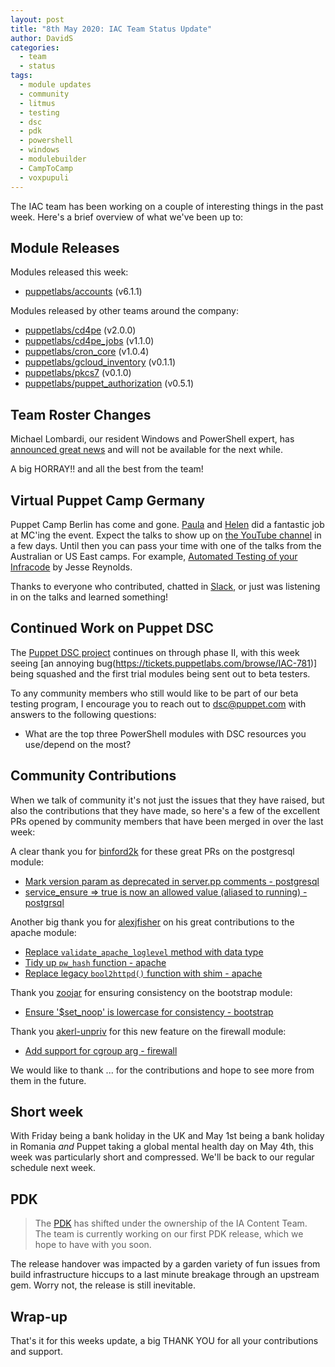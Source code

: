 ```yaml
---
layout: post
title: "8th May 2020: IAC Team Status Update"
author: DavidS
categories:
  - team
  - status
tags:
  - module updates
  - community
  - litmus
  - testing
  - dsc
  - pdk
  - powershell
  - windows
  - modulebuilder
  - CampToCamp
  - voxpupuli
---
```


The IAC team has been working on a couple of interesting things in the past week.
Here's a brief overview of what we've been up to:

## Module Releases

Modules released this week:
- [puppetlabs/accounts](https://forge.puppet.com/puppetlabs/accounts) (v6.1.1)

Modules released by other teams around the company:
- [puppetlabs/cd4pe](https://forge.puppet.com/puppetlabs/cd4pe) (v2.0.0)
- [puppetlabs/cd4pe_jobs](https://forge.puppet.com/puppetlabs/cd4pe_jobs) (v1.1.0)
- [puppetlabs/cron_core](https://forge.puppet.com/puppetlabs/cron_core) (v1.0.4)
- [puppetlabs/gcloud_inventory](https://forge.puppet.com/puppetlabs/gcloud_inventory) (v0.1.1)
- [puppetlabs/pkcs7](https://forge.puppet.com/puppetlabs/pkcs7) (v0.1.0)
- [puppetlabs/puppet_authorization](https://forge.puppet.com/puppetlabs/puppet_authorization) (v0.5.1)

## Team Roster Changes

Michael Lombardi, our resident Windows and PowerShell expert, has [announced great news](https://twitter.com/TrebuchetOps/status/1256985345830400002) and will not be available for the next while.

A big HORRAY!! and all the best from the team!

## Virtual Puppet Camp Germany

Puppet Camp Berlin has come and gone.
[Paula](https://github.com/pmcmaw) and [Helen](https://github.com/HelenCampbell) did a fantastic job at MC'ing the event.
Expect the talks to show up on [the YouTube channel](https://www.youtube.com/user/PuppetLabsInc/) in a few days.
Until then you can pass your time with one of the talks from the Australian or US East camps.
For example, [Automated Testing of your Infracode](https://www.youtube.com/watch?v=iqBzBVTlwWI) by Jesse Reynolds.

Thanks to everyone who contributed, chatted in [Slack](https://slack.puppet.com/), or just was listening in on the talks and learned something!

## Continued Work on Puppet DSC

The [Puppet DSC project](https://tickets.puppetlabs.com/browse/IAC-41) continues on through phase II, with this week seeing [an annoying bug(https://tickets.puppetlabs.com/browse/IAC-781)] being squashed and the first trial modules being sent out to beta testers.

To any community members who still would like to be part of our beta testing program, I encourage you to reach out to [dsc@puppet.com](mailto:dsc@puppet.com) with answers to the following questions:

- What are the top three PowerShell modules with DSC resources you use/depend on the most?

## Community Contributions

When we talk of community it's not just the issues that they have raised, but also the contributions that they have made, so here's a few of the excellent PRs opened by community members that have been merged in over the last week:

 
 A clear thank you for [binford2k](https://github.com/binford2k) for these great PRs on the postgresql module:
 - [Mark version param as deprecated in server.pp comments - postgresql](https://github.com/puppetlabs/puppetlabs-postgresql/pull/1168)  
- [service_ensure => true is now an allowed value (aliased to running) - postgrsql](https://github.com/puppetlabs/puppetlabs-postgresql/pull/1167)  

Another big thank you for [alexjfisher](https://github.com/alexjfisher) on his great contributions to the apache module:
- [Replace `validate_apache_loglevel` method with data type](https://github.com/puppetlabs/puppetlabs-apache/pull/2023)
- [Tidy up `pw_hash` function - apache](https://github.com/puppetlabs/puppetlabs-apache/pull/2024)  
- [Replace legacy `bool2httpd()` function with shim - apache](https://github.com/puppetlabs/puppetlabs-apache/pull/2025)  

Thank you [zoojar](https://github.com/zoojar) for ensuring consistency on the bootstrap module:
- [Ensure '$set_noop' is lowercase for consistency - bootstrap](https://github.com/puppetlabs/puppetlabs-bootstrap/pull/141)  

Thank you [akerl-unpriv](https://github.com/akerl-unpriv) for this new feature on the firewall module:
- [Add support for cgroup arg - firewall](https://github.com/puppetlabs/puppetlabs-firewall/pull/916)


We would like to thank ... for the contributions and hope to see more from them in the future.

## Short week

With Friday being a bank holiday in the UK and May 1st being a bank holiday in Romania *and* Puppet taking a global mental health day on May 4th, this week was particularly short and compressed. We'll be back to our regular schedule next week.

## PDK

> The [PDK](https://github.com/puppetlabs/pdk) has shifted under the ownership of the IA Content Team.
> The team is currently working on our first PDK release, which we hope to have with you soon.

The release handover was impacted by a garden variety of fun issues from build infrastructure hiccups to a last minute breakage through an upstream gem.
Worry not, the release is still inevitable.

## Wrap-up

That's it for this weeks update, a big THANK YOU for all your contributions and support.
